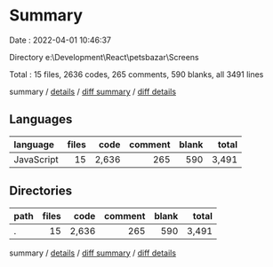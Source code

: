 # Summary

Date : 2022-04-01 10:46:37

Directory e:\Development\React\petsbazar\Screens

Total : 15 files,  2636 codes, 265 comments, 590 blanks, all 3491 lines

summary / [details](details.md) / [diff summary](diff.md) / [diff details](diff-details.md)

## Languages
| language | files | code | comment | blank | total |
| :--- | ---: | ---: | ---: | ---: | ---: |
| JavaScript | 15 | 2,636 | 265 | 590 | 3,491 |

## Directories
| path | files | code | comment | blank | total |
| :--- | ---: | ---: | ---: | ---: | ---: |
| . | 15 | 2,636 | 265 | 590 | 3,491 |

summary / [details](details.md) / [diff summary](diff.md) / [diff details](diff-details.md)